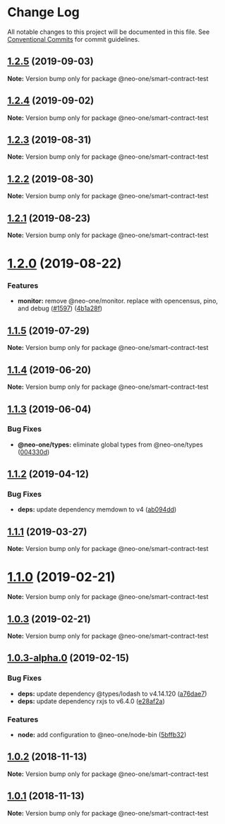 # Change Log

All notable changes to this project will be documented in this file.
See [Conventional Commits](https://conventionalcommits.org) for commit guidelines.

## [1.2.5](https://github.com/neo-one-suite/neo-one/compare/@neo-one/smart-contract-test@1.2.4...@neo-one/smart-contract-test@1.2.5) (2019-09-03)

**Note:** Version bump only for package @neo-one/smart-contract-test





## [1.2.4](https://github.com/neo-one-suite/neo-one/compare/@neo-one/smart-contract-test@1.2.3...@neo-one/smart-contract-test@1.2.4) (2019-09-02)

**Note:** Version bump only for package @neo-one/smart-contract-test





## [1.2.3](https://github.com/neo-one-suite/neo-one/compare/@neo-one/smart-contract-test@1.2.2...@neo-one/smart-contract-test@1.2.3) (2019-08-31)

**Note:** Version bump only for package @neo-one/smart-contract-test





## [1.2.2](https://github.com/neo-one-suite/neo-one/compare/@neo-one/smart-contract-test@1.2.1...@neo-one/smart-contract-test@1.2.2) (2019-08-30)

**Note:** Version bump only for package @neo-one/smart-contract-test





## [1.2.1](https://github.com/neo-one-suite/neo-one/compare/@neo-one/smart-contract-test@1.2.0...@neo-one/smart-contract-test@1.2.1) (2019-08-23)

**Note:** Version bump only for package @neo-one/smart-contract-test





# [1.2.0](https://github.com/neo-one-suite/neo-one/compare/@neo-one/smart-contract-test@1.1.5...@neo-one/smart-contract-test@1.2.0) (2019-08-22)


### Features

* **monitor:** remove @neo-one/monitor. replace with opencensus, pino, and debug ([#1597](https://github.com/neo-one-suite/neo-one/issues/1597)) ([4b1a28f](https://github.com/neo-one-suite/neo-one/commit/4b1a28f))





## [1.1.5](https://github.com/neo-one-suite/neo-one/compare/@neo-one/smart-contract-test@1.1.4...@neo-one/smart-contract-test@1.1.5) (2019-07-29)

**Note:** Version bump only for package @neo-one/smart-contract-test





## [1.1.4](https://github.com/neo-one-suite/neo-one/compare/@neo-one/smart-contract-test@1.1.3...@neo-one/smart-contract-test@1.1.4) (2019-06-20)

**Note:** Version bump only for package @neo-one/smart-contract-test





## [1.1.3](https://github.com/neo-one-suite/neo-one/compare/@neo-one/smart-contract-test@1.1.2...@neo-one/smart-contract-test@1.1.3) (2019-06-04)


### Bug Fixes

* **@neo-one/types:** eliminate global types from @neo-one/types ([004330d](https://github.com/neo-one-suite/neo-one/commit/004330d))





## [1.1.2](https://github.com/neo-one-suite/neo-one/compare/@neo-one/smart-contract-test@1.1.1...@neo-one/smart-contract-test@1.1.2) (2019-04-12)


### Bug Fixes

* **deps:** update dependency memdown to v4 ([ab094dd](https://github.com/neo-one-suite/neo-one/commit/ab094dd))





## [1.1.1](https://github.com/neo-one-suite/neo-one/compare/@neo-one/smart-contract-test@1.1.0...@neo-one/smart-contract-test@1.1.1) (2019-03-27)

**Note:** Version bump only for package @neo-one/smart-contract-test





# [1.1.0](https://github.com/neo-one-suite/neo-one/compare/@neo-one/smart-contract-test@1.0.3...@neo-one/smart-contract-test@1.1.0) (2019-02-21)

**Note:** Version bump only for package @neo-one/smart-contract-test





## [1.0.3](https://github.com/neo-one-suite/neo-one/compare/@neo-one/smart-contract-test@1.0.3-alpha.0...@neo-one/smart-contract-test@1.0.3) (2019-02-21)

**Note:** Version bump only for package @neo-one/smart-contract-test





## [1.0.3-alpha.0](https://github.com/neo-one-suite/neo-one/compare/@neo-one/smart-contract-test@1.0.2...@neo-one/smart-contract-test@1.0.3-alpha.0) (2019-02-15)


### Bug Fixes

* **deps:** update dependency @types/lodash to v4.14.120 ([a76dae7](https://github.com/neo-one-suite/neo-one/commit/a76dae7))
* **deps:** update dependency rxjs to v6.4.0 ([e28af2a](https://github.com/neo-one-suite/neo-one/commit/e28af2a))


### Features

* **node:** add  configuration to @neo-one/node-bin ([5bffb32](https://github.com/neo-one-suite/neo-one/commit/5bffb32))





## [1.0.2](https://github.com/neo-one-suite/neo-one/compare/@neo-one/smart-contract-test@1.0.1...@neo-one/smart-contract-test@1.0.2) (2018-11-13)

**Note:** Version bump only for package @neo-one/smart-contract-test





## [1.0.1](https://github.com/neo-one-suite/neo-one/compare/@neo-one/smart-contract-test@1.0.0...@neo-one/smart-contract-test@1.0.1) (2018-11-13)

**Note:** Version bump only for package @neo-one/smart-contract-test
